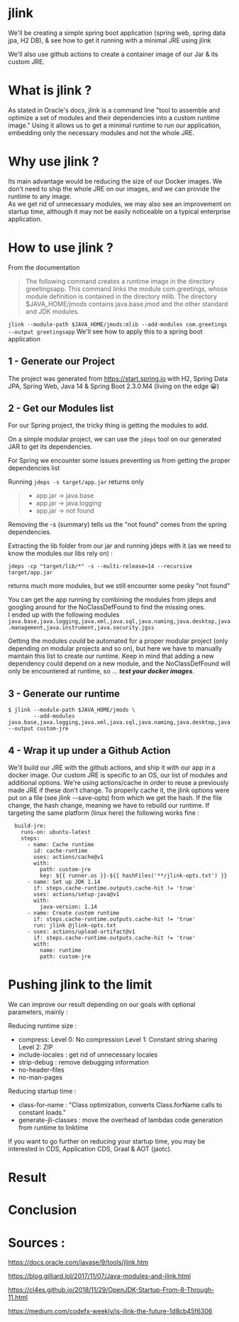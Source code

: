 # jlink
We'll be creating a simple spring boot application (spring web, spring data jpa, H2 DB), & see how to get it running with a minimal JRE using jlink

We'll also use github actions to create a container image of our Jar & its custom JRE.

# What is jlink ? 
As stated in Oracle's docs, jlink is a command line "tool to assemble and optimize a set of modules and their dependencies into a custom runtime image." 
Using it allows us to get a minimal runtime to run our application, embedding only the necessary modules and not the whole JRE. 

# Why use jlink ?
Its main advantage would be reducing the size of our Docker images. 
We don't need to ship the whole JRE on our images, and we can provide the runtime to any image.  
As we get rid of unnecessary modules, we may also see an improvement on startup time, although it may not be easily noticeable on a typical enterprise application.

# How to use jlink ?
From the documentation

> The following command creates a runtime image in the directory greetingsapp. This command links the module com.greetings, whose module definition is contained in the directory mlib. The directory $JAVA_HOME/jmods contains java.base.jmod and the other standard and JDK modules.

` jlink --module-path $JAVA_HOME/jmods:mlib --add-modules com.greetings --output greetingsapp `
We'll see how  to apply this to a spring boot application

## 1 - Generate our Project
The project was generated from https://start.spring.io with H2, Spring Data JPA, Spring Web, Java 14 & Spring Boot 2.3.0.M4 (living on the edge 😀) 

## 2 - Get our Modules list
For our Spring project, the tricky thing is getting the modules to add. 

On a simple modular project, we can use the `jdeps` tool on our generated JAR to get its dependencies. 

For Spring we encounter some issues preventing us from getting the proper dependencies list 

Running 
`jdeps -s target/app.jar`
returns only

> - app.jar -> java.base
> - app.jar -> java.logging
> - app.jar -> not found

Removing the -s (summary) tells us the "not found" comes from the spring dependencies. 

Extracting the lib folder from our jar and running jdeps with it (as we need to know the modules our libs rely on) :

`jdeps -cp "target/lib/*" -s --multi-release=14 --recursive target/app.jar`

returns much more modules, but we still encounter some pesky "not found" 

You can get the app running by combining the modules from jdeps and googling around for the NoClassDefFound to find the missing ones.  
I ended up with the following modules
`java.base,java.logging,java.xml,java.sql,java.naming,java.desktop,java.management,java.instrument,java.security.jgss`

Getting the modules _could_ be automated for a proper modular project (only depending on modular projects and so on), but here we have to manually maintain this list to create our runtime. Keep in mind that adding a new dependency could depend on a new module, and the NoClassDefFound will only be encountered at runtime, so ... **_test your docker images_**. 

## 3 - Generate our runtime
``` 
$ jlink --module-path $JAVA_HOME/jmods \ 
        --add-modules java.base,java.logging,java.xml,java.sql,java.naming,java.desktop,java.management,java.instrument,java.security.jgss     --output custom-jre
```

## 4 - Wrap it up under a Github Action
We'll build our JRE with the github actions, and ship it with our app in a docker image. 
Our custom JRE is specific to an OS, our list of modules and additional options. We're using actions/cache in order to reuse a previously made JRE if these don't change. To properly cache it, the jlink options were put on a file (see jlink --save-opts) from which we get the hash. If the file change, the hash change, meaning we have to rebuild our runtime. 
If targeting the same platform (linux here) the following works fine :
```
  build-jre:
    runs-on: ubuntu-latest
    steps:
      - name: Cache runtime
        id: cache-runtime
        uses: actions/cache@v1
        with:
          path: custom-jre
          key: ${{ runner.os }}-${{ hashFiles('**/jlink-opts.txt') }}
      - name: Set up JDK 1.14
        if: steps.cache-runtime.outputs.cache-hit != 'true'
        uses: actions/setup-java@v1
        with:
          java-version: 1.14
      - name: Create custom runtime
        if: steps.cache-runtime.outputs.cache-hit != 'true'
        run: jlink @jlink-opts.txt
      - uses: actions/upload-artifact@v1
        if: steps.cache-runtime.outputs.cache-hit != 'true'
        with:
          name: runtime
          path: custom-jre
```

# Pushing jlink to the limit 
We can improve our result depending on our goals with optional parameters, mainly :

Reducing runtime size :
- compress: 
Level 0: No compression
Level 1: Constant string sharing
Level 2: ZIP
- include-locales : get rid of unnecessary locales
- strip-debug : remove debugging information
- no-header-files
- no-man-pages 

Reducing startup time :
- class-for-name : "Class optimization, converts Class.forName calls to constant loads."
- generate-jli-classes : move the overhead of lambdas code generation from runtime to linktime 

If you want to go further on reducing your startup time, you may be interested in CDS, Application CDS, Graal & AOT (jaotc).  

# Result
# Conclusion


# Sources :
https://docs.oracle.com/javase/9/tools/jlink.htm

https://blog.gilliard.lol/2017/11/07/Java-modules-and-jlink.html

https://cl4es.github.io/2018/11/29/OpenJDK-Startup-From-8-Through-11.html

https://medium.com/codefx-weekly/is-jlink-the-future-1d8cb45f6306
